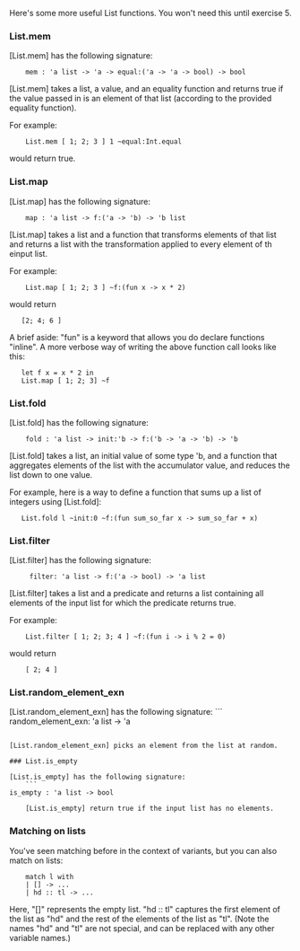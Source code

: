 Here's some more useful List functions. You won't need this until
exercise 5.

### List.mem
    
[List.mem] has the following signature:
```
    mem : 'a list -> 'a -> equal:('a -> 'a -> bool) -> bool
```

[List.mem] takes a list, a value, and an equality function and returns true if the
value passed in is an element of that list (according to the provided equality function).
    
For example:
```    
    List.mem [ 1; 2; 3 ] 1 ~equal:Int.equal
```

would return true.

### List.map

[List.map] has the following signature:
```
    map : 'a list -> f:('a -> 'b) -> 'b list
```

[List.map] takes a list and a function that transforms elements of that list and
returns a list with the transformation applied to every element of th einput list.

For example:

```
    List.map [ 1; 2; 3 ] ~f:(fun x -> x * 2)
```

would return
```
   [2; 4; 6 ]
```
   
A brief aside: "fun" is a keyword that allows you do declare functions "inline". A
more verbose way of writing the above function call looks like this:

```
   let f x = x * 2 in
   List.map [ 1; 2; 3] ~f
```

### List.fold

[List.fold] has the following signature:
```
    fold : 'a list -> init:'b -> f:('b -> 'a -> 'b) -> 'b
```

[List.fold] takes a list, an initial value of some type 'b, and a function that
aggregates elements of the list with the accumulator value, and reduces the list down
to one value.
   
For example, here is a way to define a function that sums up a list of integers using
[List.fold]:

```
   List.fold l ~init:0 ~f:(fun sum_so_far x -> sum_so_far + x)
```

### List.filter

[List.filter] has the following signature:
```
     filter: 'a list -> f:('a -> bool) -> 'a list
```
   
[List.filter] takes a list and a predicate and returns a list containing all elements
of the input list for which the predicate returns true.

For example:
   
```
    List.filter [ 1; 2; 3; 4 ] ~f:(fun i -> i % 2 = 0)
```
   
would return

```
    [ 2; 4 ]
 ```
   
### List.random_element_exn
   
[List.random_element_exn] has the following signature:
    ```
random_element_exn: 'a list -> 'a
```

[List.random_element_exn] picks an element from the list at random.
   
### List.is_empty
   
[List.is_empty] has the following signature:
    ```
is_empty : 'a list -> bool
```
       
        [List.is_empty] return true if the input list has no elements.

### Matching on lists

You've seen matching before in the context of variants, but you can also match on lists:
    
```
    match l with
    | [] -> ...
    | hd :: tl -> ...
```

Here, "[]" represents the empty list. "hd :: tl" captures the first element of the list
as "hd" and the rest of the elements of the list as "tl". (Note the names "hd" and "tl"
are not special, and can be replaced with any other variable names.)

